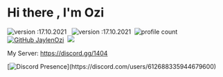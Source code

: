 # Hi there , I'm Ozi 
![version :17.10.2021](https://img.shields.io/badge/version-17.10.2021-informational) &nbsp;
![version :17.10.2021](https://komarev.com/ghpvc/version-17.10.2021&color=8b72ff)&nbsp;
![profile count](https://komarev.com/ghpvc/?username=JaylenOzi&color=8b72ff)&nbsp;
[![GitHub JaylenOzi](https://img.shields.io/github/followers/JaylenOzi?label=follow&style=social)](https://github.com/JaylenOzi)&nbsp;
<a href="https://instagram.com/jaylenelchavo"><img src="https://img.shields.io/badge/@jaylenelchavo-3e006f?style=flat&logo=Instagram&logoColor=white"/></a> &nbsp;

My Server:  https://discord.gg/1404

[![Discord Presence](https://lanyard-profile-readme.vercel.app/api/612688335944679600?theme=light&bg=7ad3f5&animated=false&hideDiscrim=true&borderRadius=30px&idleMessage=Probably%20doing%20something%20else...)](https://discord.com/users/612688335944679600)
